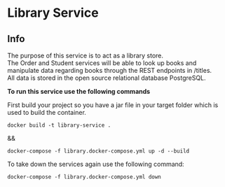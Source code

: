 # Library Service  

## Info   
The purpose of this service is to act as a library store.  
The Order and Student services will be able to look up books and manipulate data regarding books through the REST endpoints in /titles.  
All data is stored in the open source relational database PostgreSQL.  
  
**To run this service use the following commands**  

First build your project so you have a jar file in your target folder which is used to build the container.

```docker
docker build -t library-service .
``` 
&&  
  
```docker
docker-compose -f library.docker-compose.yml up -d --build
```  
  
To take down the services again use the following command:  
  
```docker
docker-compose -f library.docker-compose.yml down
```
